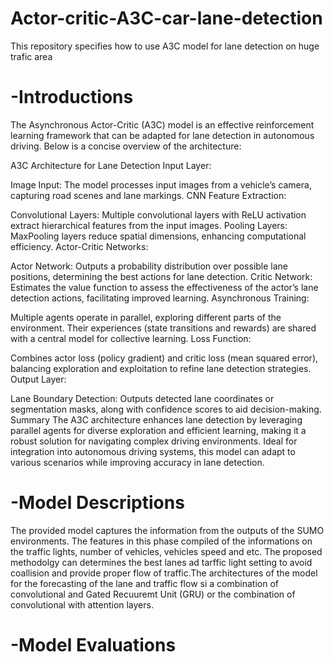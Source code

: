 # Actor-critic-A3C-car-lane-detection
This repository specifies how to use A3C model for lane detection on huge trafic area
# -Introductions 
The Asynchronous Actor-Critic (A3C) model is an effective reinforcement learning framework that can be adapted for lane detection in autonomous driving. Below is a concise overview of the architecture:

A3C Architecture for Lane Detection
Input Layer:

Image Input: The model processes input images from a vehicle’s camera, capturing road scenes and lane markings.
CNN Feature Extraction:

Convolutional Layers: Multiple convolutional layers with ReLU activation extract hierarchical features from the input images.
Pooling Layers: MaxPooling layers reduce spatial dimensions, enhancing computational efficiency.
Actor-Critic Networks:

Actor Network: Outputs a probability distribution over possible lane positions, determining the best actions for lane detection.
Critic Network: Estimates the value function to assess the effectiveness of the actor’s lane detection actions, facilitating improved learning.
Asynchronous Training:

Multiple agents operate in parallel, exploring different parts of the environment. Their experiences (state transitions and rewards) are shared with a central model for collective learning.
Loss Function:

Combines actor loss (policy gradient) and critic loss (mean squared error), balancing exploration and exploitation to refine lane detection strategies.
Output Layer:

Lane Boundary Detection: Outputs detected lane coordinates or segmentation masks, along with confidence scores to aid decision-making.
Summary
The A3C architecture enhances lane detection by leveraging parallel agents for diverse exploration and efficient learning, making it a robust solution for navigating complex driving environments. Ideal for integration into autonomous driving systems, this model can adapt to various scenarios while improving accuracy in lane detection.

# -Model Descriptions
The provided model captures the information from the outputs of the SUMO environments. The features in this phase compiled of the informations on the traffic lights, number of vehicles, vehicles speed and etc. The proposed methodolgy can determines the best lanes ad tarffic light setting to avoid coallision and provide proper flow of traffic.The architectures of the model for the forecasting of the lane and traffic flow si a combination of convolutional and Gated Recuuremt Unit (GRU) or the combination of convolutional with attention layers.

# -Model Evaluations 


